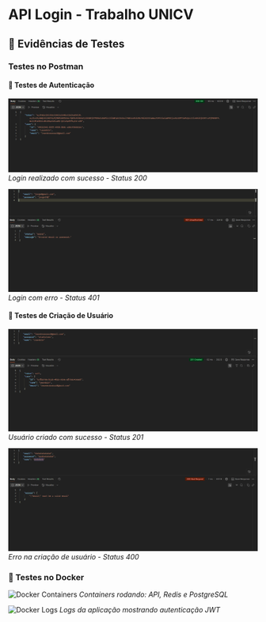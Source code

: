 # API Login - Trabalho UNICV

## 📸 Evidências de Testes

### Testes no Postman

#### 🔐 Testes de Autenticação
![Login Successful](./docs/Images/login-user.png)
*Login realizado com sucesso - Status 200*

![Login Error](./docs/Images/Erro-login.png) 
*Login com erro - Status 401*

#### 👥 Testes de Criação de Usuário
![User Creation Successful](./docs/Images/create-user.png)
*Usuário criado com sucesso - Status 201*

![User Creation Error](./docs/Images/Erro-criacao.png)
*Erro na criação de usuário - Status 400*

### 🐳 Testes no Docker
![Docker Containers](./docs/Images/docker-containers.png)
*Containers rodando: API, Redis e PostgreSQL*

![Docker Logs](./docs/Images/docker-logs.png)
*Logs da aplicação mostrando autenticação JWT*
